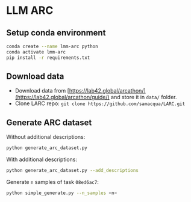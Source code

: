 # LLM ARC

## Setup conda environment

```bash
conda create --name lmm-arc python
conda activate lmm-arc
pip install -r requirements.txt
```

## Download data

- Download data from [https://lab42.global/arcathon/](https://lab42.global/arcathon/guide/) and store it in `data/` folder.
- Clone LARC repo: `git clone https://github.com/samacqua/LARC.git`

## Generate ARC dataset

Without additional descriptions:
```bash
python generate_arc_dataset.py
```

With additional descriptions:
```bash
python generate_arc_dataset.py --add_descriptions
```

Generate `n` samples of task `08ed6ac7`:
```bash
python simple_generate.py --n_samples <n>
```
